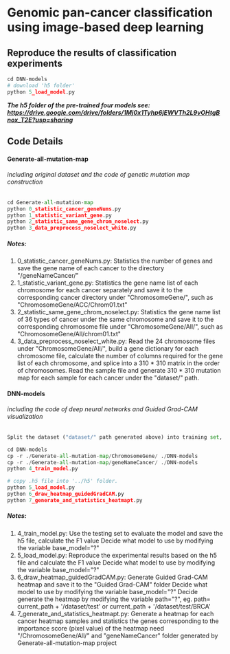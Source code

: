 Genomic pan-cancer classification using image-based deep learning
=====

Reproduce the results of classification experiments
------

```Python
cd DNN-models
# download 'h5 folder'
python 5_load_model.py
```
***The h5 folder of the pre-trained four models see: https://drive.google.com/drive/folders/1Mj0x1Tyhp6jEWVTh2L9vOHtgBnox_T2E?usp=sharing***

Code Details
------

#### Generate-all-mutation-map
###### including original dataset and the code of genetic mutation map construction

```Python
cd Generate-all-mutation-map
python 0_statistic_cancer_geneNums.py
python 1_statistic_variant_gene.py
python 2_statistic_same_gene_chrom_noselect.py
python 3_data_preprocess_noselect_white.py
```

##### Notes:
1. 0_statistic_cancer_geneNums.py: Statistics the number of genes and save the gene name of each cancer to the directory "/geneNameCancer/" 
2. 1_statistic_variant_gene.py: Statistics the gene name list of each chromosome for each cancer separately 
	and save it to the corresponding cancer directory under "ChromosomeGene/", 
	such as "ChromosomeGene/ACC/Chrom01.txt"
3. 2_statistic_same_gene_chrom_noselect.py: Statistics the gene name list of 36 types of cancer under the same chromosome 
	and save it to the corresponding chromosome file under "ChromosomeGene/All/", 
	such as "ChromosomeGene/All/chrom01.txt"
4. 3_data_preprocess_noselect_white.py: Read the 24 chromosome files under "ChromosomeGene/All/", 
	build a gene dictionary for each chromosome file, 
	calculate the number of columns required for the gene list of each chromosome, 
	and splice into a 310 * 310 matrix in the order of chromosomes. 
	Read the sample file and generate 310 * 310 mutation map for each sample for each cancer under the "dataset/" path.

#### DNN-models
###### including the code of deep neural networks and Guided Grad-CAM visualization

```Python
Split the dataset ("dataset/" path generated above) into training set, validation set and testing set manually according to the appropriate ratio (eg. 8:1:1)

cd DNN-models
cp -r ./Generate-all-mutation-map/ChromosomeGene/ ./DNN-models
cp -r ./Generate-all-mutation-map/geneNameCancer/ ./DNN-models
python 4_train_model.py

# copy .h5 file into '../h5' folder.
python 5_load_model.py
python 6_draw_heatmap_guidedGradCAM.py
python 7_generate_and_statistics_heatmapt.py
```

##### Notes:
1. 4_train_model.py: Use the testing set to evaluate the model and save the h5 file, calculate the F1 value
    Decide what model to use by modifying the variable base_model="?"
2. 5_load_model.py: Reproduce the experimental results based on the h5 file and calculate the F1 value
    Decide what model to use by modifying the variable base_model="?"
3. 6_draw_heatmap_guidedGradCAM.py: Generate Guided Grad-CAM heatmap and save it to the "Guided Grad-CAM" folder 
    Decide what model to use by modifying the variable base_model="?"
    Decide generate the heatmap by modifying the variable path="?", eg. path= current_path + '/dataset/test' or  current_path + '/dataset/test/BRCA'
4. 7_generate_and_statistics_heatmapt.py: Generate a heatmap for each cancer heatmap samples 
			and statistics the genes corresponding to the importance score (pixel value) of the heatmap
			need "/ChromosomeGene/All/" and "geneNameCancer" folder generated by Generate-all-mutation-map project



